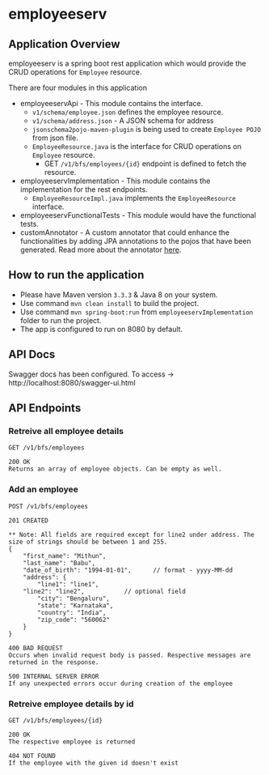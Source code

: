 # employeeserv

## Application Overview
employeeserv is a spring boot rest application which would provide the CRUD operations for `Employee` resource.

There are four modules in this application
- employeeservApi - This module contains the interface.
	- `v1/schema/employee.json` defines the employee resource.
	- `v1/schema/address.json` - A JSON schema for address
	- `jsonschema2pojo-maven-plugin` is being used to create `Employee POJO` from json file.
	- `EmployeeResource.java` is the interface for CRUD operations on `Employee` resource.
		- GET `/v1/bfs/employees/{id}` endpoint is defined to fetch the resource.
- employeeservImplementation - This module contains the implementation for the rest endpoints.
	- `EmployeeResourceImpl.java` implements the `EmployeeResource` interface.
- employeeservFunctionalTests - This module would have the functional tests.
- customAnnotator - A custom annotator that could enhance the functionalities by adding JPA annotations to the pojos that have been generated.  Read more about the annotator [here](./customAnnotator/README.md).

## How to run the application
- Please have Maven version `3.3.3` & Java 8 on your system.
- Use command `mvn clean install` to build the project.
- Use command `mvn spring-boot:run` from `employeeservImplementation` folder to run the project.
- The app is configured to run on 8080 by default.

## API Docs

Swagger docs has been configured. To access -> http://localhost:8080/swagger-ui.html

## API Endpoints

###  Retreive all employee details
```
GET /v1/bfs/employees  

200 OK
Returns an array of employee objects. Can be empty as well.
```

### Add an employee
```
POST /v1/bfs/employees  

201 CREATED

** Note: All fields are required except for line2 under address. The size of strings should be between 1 and 255. 
{
    "first_name": "Mithun",
    "last_name": "Babu",
    "date_of_birth": "1994-01-01",		// format - yyyy-MM-dd
    "address": {
        "line1": "line1",
	"line2": "line2",			// optional field
        "city": "Bengaluru",
        "state": "Karnataka",
        "country": "India",
        "zip_code": "560062"
    }
}

400 BAD REQUEST
Occurs when invalid request body is passed. Respective messages are returned in the response.

500 INTERNAL SERVER ERROR
If any unexpected errors occur during creation of the employee
```

### Retreive employee details by id
```
GET /v1/bfs/employees/{id}

200 OK 
The respective employee is returned

404 NOT FOUND
If the employee with the given id doesn't exist
```
